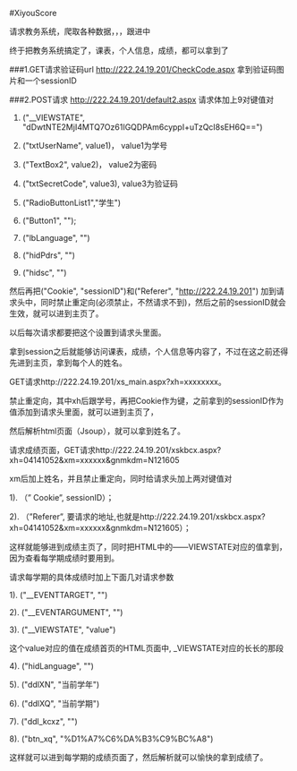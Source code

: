 #XiyouScore

请求教务系统，爬取各种数据，，，跟进中

终于把教务系统搞定了，课表，个人信息，成绩，都可以拿到了

###1.GET请求验证码url http://222.24.19.201/CheckCode.aspx 拿到验证码图片和一个sessionID

###2.POST请求 http://222.24.19.201/default2.aspx 请求体加上9对键值对

1) ("__VIEWSTATE", "dDwtNTE2MjI4MTQ7Oz61IGQDPAm6cyppI+uTzQcI8sEH6Q==")

2) ("txtUserName", value1)， value1为学号

3) ("TextBox2", value2)， value2为密码

4) ("txtSecretCode", value3), value3为验证码

5) ("RadioButtonList1","学生")

6) ("Button1", "");

7) ("lbLanguage", "")

8) ("hidPdrs", "")

9) ("hidsc", "")

然后再把("Cookie", "sessionID")和("Referer", "http://222.24.19.201") 加到请求头中，同时禁止重定向(必须禁止，不然请求不到)，然后之前的sessionID就会生效，就可以进到主页了。

以后每次请求都要把这个设置到请求头里面。

拿到session之后就能够访问课表，成绩，个人信息等内容了，不过在这之前还得先进到主页，拿到每个人的姓名。

GET请求http://222.24.19.201/xs_main.aspx?xh=xxxxxxxx。

禁止重定向，其中xh后跟学号，再把Cookie作为键，之前拿到的sessionID作为值添加到请求头里面，就可以进到主页了，

然后解析html页面（Jsoup），就可以拿到姓名了。

请求成绩页面，GET请求http://222.24.19.201/xskbcx.aspx?xh=04141052&xm=xxxxxx&gnmkdm=N121605

xm后加上姓名，并且禁止重定向，同时给请求头加上两对键值对

1). （” Cookie”, sessionID）；

2). （”Referer”, 要请求的地址,也就是http://222.24.19.201/xskbcx.aspx?xh=04141052&xm=xxxxxx&gnmkdm=N121605）；

这样就能够进到成绩主页了，同时把HTML中的——VIEWSTATE对应的值拿到，因为查看每学期成绩时要用到。

请求每学期的具体成绩时加上下面几对请求参数

1). ("__EVENTTARGET", "")

2). ("__EVENTARGUMENT", "")

3). ("__VIEWSTATE", "value")

这个value对应的值在成绩首页的HTML页面中, _VIEWSTATE对应的长长的那段

4). ("hidLanguage", "")

5). ("ddlXN", "当前学年")

6). ("ddlXQ", "当前学期")

7). ("ddl_kcxz", "")

8). ("btn_xq", "%D1%A7%C6%DA%B3%C9%BC%A8")

这样就可以进到每学期的成绩页面了，然后解析就可以愉快的拿到成绩了。
